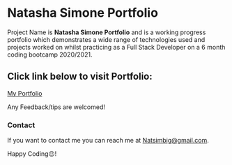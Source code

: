 <h1>Natasha Simone Portfolio</h1>

Project Name is **Natasha Simone Portfolio** and is a working progress portfolio which demonstrates a wide range of technologies used and projects worked on whilst practicing as a Full Stack Developer on a 6 month coding bootcamp 2020/2021.

<h2>Click link below to visit Portfolio:</h2> <a href="https://natsim-portfolio.netlify.app/" target="_blank" rel="noreferrer"> My Portfolio<a/>

Any Feedback/tips are welcomed!

<h3>Contact</h3>

If you want to contact me you can reach me at Natsimbig@gmail.com.

Happy Coding😉!
